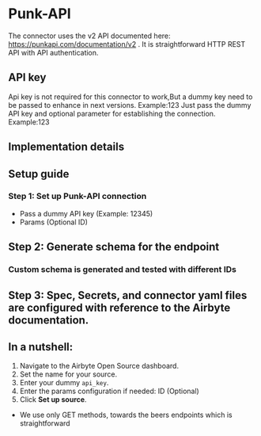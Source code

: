 # Punk-API

The connector uses the v2 API documented here: https://punkapi.com/documentation/v2 . It is
straightforward HTTP REST API with API authentication. 

## API key

Api key is not required for this connector to work,But a dummy key need to be passed to enhance in next versions. Example:123
Just pass the dummy API key and optional parameter for establishing the connection. Example:123

## Implementation details

## Setup guide

### Step 1: Set up Punk-API connection

- Pass a dummy API key (Example: 12345)
- Params (Optional ID)

## Step 2: Generate schema for the endpoint

### Custom schema is generated and tested with different IDs

## Step 3: Spec, Secrets, and connector yaml files are configured with reference to the Airbyte documentation.

## In a nutshell:

1. Navigate to the Airbyte Open Source dashboard.
2. Set the name for your source.
4. Enter your dummy `api_key`.
5. Enter the params configuration if needed: ID (Optional)
6. Click **Set up source**.

 * We use only GET methods, towards the beers endpoints which is straightforward